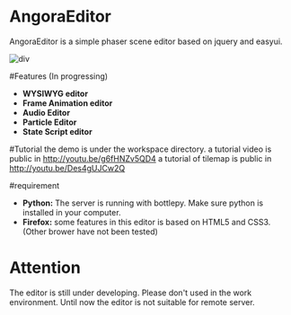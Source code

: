 AngoraEditor
============

AngoraEditor is a simple phaser scene editor based on jquery and easyui.

![div](http://i3.tietuku.com/faf8d1a7ffea77ff.jpg)

#Features (In progressing)
* **WYSIWYG editor**
* **Frame Animation editor**
* **Audio Editor**
* **Particle Editor**
* **State Script editor**

#Tutorial
the demo is under the workspace directory.
a tutorial video is public in http://youtu.be/g6fHNZv5QD4
a tutorial of tilemap is public in http://youtu.be/Des4gUJCw2Q

#requirement
* **Python:** The server is running with bottlepy. Make sure python is installed in your computer.
* **Firefox:** some features in this editor is based on HTML5 and CSS3. (Other brower have not been tested)

# Attention
The editor is still under developing. Please don't used in the work environment.
Until now the editor is not suitable for remote server.
